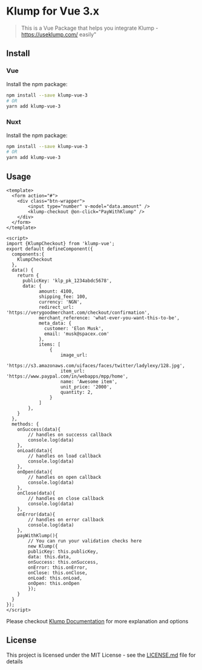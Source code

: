 # Klump for Vue 3.x

> This is a Vue Package that helps you integrate Klump - https://useklump.com/ easily"



## Install

### Vue

Install the npm package:

```bash
npm install --save klump-vue-3
# OR
yarn add klump-vue-3
```

### Nuxt

Install the npm package:

```bash
npm install --save klump-vue-3
# OR
yarn add klump-vue-3
```



## Usage

```vue
<template>
  <form action="#">
    <div class="btn-wrapper">
        <input type="number" v-model="data.amount" />
        <klump-checkout @on-click="PayWithKlump" />
    </div>
  </form>
</template>

<script>
import {KlumpCheckout} from 'klump-vue';
export default defineComponent({
  components:{
    KlumpCheckout
  },
  data() {
    return {
      publicKey: 'klp_pk_1234abdc5678',
      data: {
            amount: 4100,
            shipping_fee: 100,
            currency: 'NGN',
            redirect_url: 'https://verygoodmerchant.com/checkout/confirmation',
            merchant_reference: 'what-ever-you-want-this-to-be',
            meta_data: {
              customer: 'Elon Musk',
              email: 'musk@spacex.com'
            },
            items: [
                {
                    image_url:
                        'https://s3.amazonaws.com/uifaces/faces/twitter/ladylexy/128.jpg',
                    item_url: 'https://www.paypal.com/in/webapps/mpp/home',
                    name: 'Awesome item',
                    unit_price: '2000',
                    quantity: 2,
                }
            ]
        },
    }
  },
  methods: {
    onSuccess(data){
        // handles on successs callback
        console.log(data)
    },
    onLoad(data){
        // handles on load callback
        console.log(data)
    },
    onOpen(data){
        // handles on open callback
        console.log(data)
    },
    onClose(data){
        // handles on close callback
        console.log(data)
    },
    onError(data){
        // handles on error callback
        console.log(data)
    },
    payWithKlump(){
        // You can run your validation checks here
        new Klump({
        publicKey: this.publicKey,
        data: this.data,
        onSuccess: this.onSuccess,
        onError: this.onError,
        onClose: this.onClose,
        onLoad: this.onLoad,
        onOpen: this.onOpen
        });
    }
  }
});
</script>

```

Please checkout
[Klump Documentation](https://docs.useklump.com/docs/getting-started) for more explanation and options

## License

This project is licensed under the MIT License - see the [LICENSE.md](LICENSE) file for details